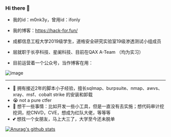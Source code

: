 ### Hi there 👋

<!--
**Ifonly-go2019/ifonly-go2019** is a ✨ _special_ ✨ repository because its `README.md` (this file) appears on your GitHub profile.

Here are some ideas to get you started:
-->
- 我的id：m0nk3y，曾用id：ifonly
- 我的博客：https://hack-for.fun/
- 成都信息工程大学2019级学生，道格安全研究实验室19级渗透测试小组成员
- 层就职于长亭科技、星阑科技、目前在QAX A-Team （均为实习）


- 目前运营着一个公众号，当作博客在用：

![image](https://user-images.githubusercontent.com/52337707/125916484-9c0abc9b-0903-41b1-807b-f7edf22c9ebe.png)


-------


- 🐒 拥有接近2年的脚本小子经验，擅长sqlmap、burpsuite、nmap、awvs、xray、msf、cobalt strike 的安装和卸载
- 😭 not a pure ctfer
- 🌟 想干一些事情：比如开发一些小工具，但是一直没有去实施；想代码审计挖挖洞，挖CNVD，CVE，想成为红队大佬，等等等
- 💕 想找一个女朋友，马上大三了，大学至今还未脱单





[![Anurag's github stats](https://github-readme-stats.vercel.app/api?username=ifonly-go2019&show_icons=true&theme=onedark)](https://github.com/anuraghazra/github-readme-stats)
